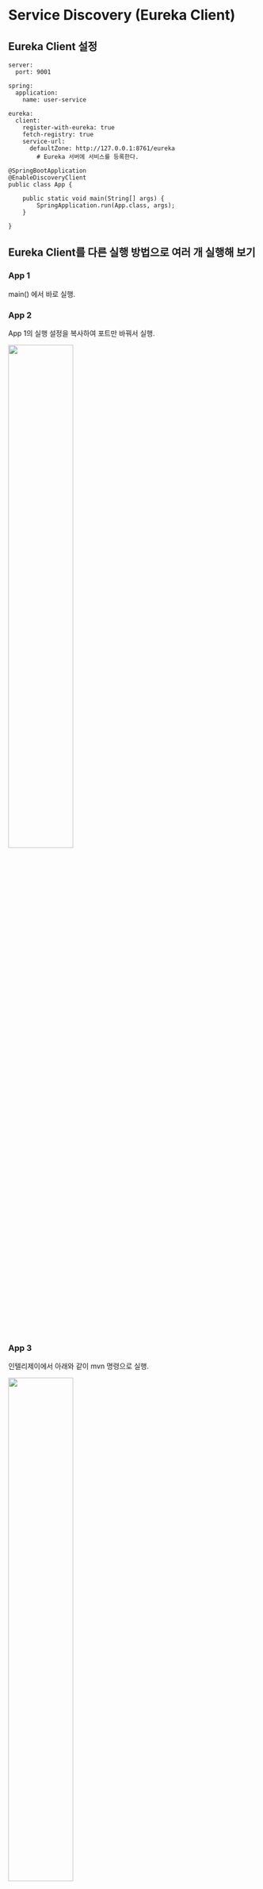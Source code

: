 <br/>

# Service Discovery (Eureka Client) 
## Eureka Client 설정 
~~~
server:
  port: 9001

spring:
  application:
    name: user-service

eureka:
  client:
    register-with-eureka: true
    fetch-registry: true
    service-url:
      defaultZone: http://127.0.0.1:8761/eureka
        # Eureka 서버에 서비스를 등록한다. 
~~~

~~~
@SpringBootApplication
@EnableDiscoveryClient
public class App {

    public static void main(String[] args) {
        SpringApplication.run(App.class, args);
    }

}
~~~

## Eureka Client를 다른 실행 방법으로 여러 개 실행해 보기 

### App 1
main() 에서 바로 실행. <br/>
### App 2
App 1의 실행 설정을 복사하여 포트만 바꿔서 실행. <br/>

<img src="./images/app2.png" width="51%" /><br/>
### App 3 
인텔리제이에서 아래와 같이 mvn 명령으로 실행. <br/>

<img src="./images/app3.png" width="51%" /><br/>
~~~
mvn spring-boot:run -Dspring-boot.run.jvmArguments='-Dserver.port=9003'
~~~
### App 4
터미널에서 아래와 같이 빌드하여 java 명령으로 직접 실행. <br/>

<img src="./images/app4.png" width="50%" /><br/>
<img src="./images/app4_2.png" width="50%" /><br/>
<img src="./images/app4_3.png" width="55%" /><br/>
~~~
java -jar -Dserver.port=9004 ./target/springcloud-user-service-1.0-SNAPSHOT.jar
~~~ 
### 4개의 App 실행 후 
Eureka Server의 Status에서 위에서 실행한 App들이 등록된 것을 확인할 수 있다. <br/>

<img src="./images/eureka_server_status_4apps.png" width="70%" /><br/>
<br/>

## Eureka Client를 랜덤 포트로 실행하기
위와 같이 일일이 포트를 설정하여 App을 실행하지 않고 <br/>
App이 실행될 때마다 랜덤 포트를 사용하도록 할 수 있다. <br/>
아래와 같이 application.yml에서 server.port를 0번으로 설정하면 <br/>
실행할 때마다 랜덤 포트로 실행하게 된다. <br/>

#### [application.yml]
~~~
server:
  port: 0 
... 
~~~ 

그런데 App을 여러 개 띄워도 Eureka Server에서 확인해 보면 1개의 서비스만 나오게 된다. <br/>

<img src="./images/random_port_1.png" width="68%" /><br/>

application.yml에서 설정한 포트 번호(0)와 애플리케이션 이름이 같기 때문인데 <br/>
아래와 같이 instance-id를 설정해 주면 해결된다. <br/>
~~~
server:
  port: 0
...
eureka:
  instance:
    instance-id: ${spring.cloud.client.hostname}:${spring.application.instance_id:${random.value}}
... 
~~~
<br/>

<img src="./images/random_port_2.png" width="68%" /><br/>
<br/><br/><br/><br/><br/>

# Microservice 샘플 프로젝트 구성 
<img src="./images/ecommerce_application.png" width="60%" /><br/>
<br/>

## user-service 요청 예시 
### 사용자 등록 
- Method: POST
- URL: http://127.0.0.1:8000/user-service/users
- Body: 
~~~
{
    "email": "smith2@email.com",
    "name": "smith2",
    "pwd": "smith111"
}
~~~
- Response:
~~~
{
    "email": "smith2@email.com",
    "name": "smith2",
    "userId": "2964d7a2-d565-405b-88b6-8bea40a2ee82"
}
~~~

### 로그인 
- Method: POST
- URL: http://127.0.0.1:8000/user-service/login
- Body: 
~~~
{
    "email": "smith2@email.com",
    "password": "smith111"
}
~~~
- Response Headers: <br/>
<img src="./images/response_header_jwt_token.png" width="71%" /><br/>

## config-service 연동  

#### [pom.xml]
~~~
<dependency>
    <groupId>org.springframework.cloud</groupId>
    <artifactId>spring-cloud-starter-config</artifactId>
</dependency>
<dependency>
    <groupId>org.springframework.cloud</groupId>
    <artifactId>spring-cloud-starter-bootstrap</artifactId>
</dependency>
~~~

#### [bootstrap.yml]
~~~
spring:
  cloud:
    config:
      uri: http://127.0.0.1:8888
      name: ecommerce
~~~

#### [실행 결과 Bootstrap 로그]
<img src="./images/config_service_bootstrap_log.png" width="60%" /><br/>

#### [실행 결과 Config 정보 확인]
<img src="./images/config_service_test_result.png" width="60%" /><br/>
<br/><br/><br/><br/><br/>

# Microservice 간 통신 방식 
- Synchronous HTTP communication 
- Asynchronous communication over AMQP

## RestTemplate 을 사용하는 방식 
#### [App.java]
~~~
@Bean
public RestTemplate getRestTemplate() {
    return new RestTemplate();
}
~~~
#### [UserServiceImpl.java]
~~~
String orderUrl = String.format(env.getProperty("order_service.url"), userId);
ResponseEntity<List<ResponseOrder>> orderListResponse =
        restTemplate.exchange(orderUrl, HttpMethod.GET, null,
                new ParameterizedTypeReference<List<ResponseOrder>>() {
                });
List<ResponseOrder> ordersList = orderListResponse.getBody();
~~~
#### [user-service.yml]
~~~
order_service:
  url: http://127.0.0.1:8000/order-service/%s/orders
       # => order-service의 @GetMapping("/{userId}/orders")로 요청 
~~~
#### [user-service - /users/{userId} 요청 결과] 
<img src="./images/get_users_orders.png" width="60%" /><br/>

#### 유레카에 등록된 마이크로서비스 이름으로 변경. 
~~~
http://127.0.0.1:8000/order-service/%s/orders
    => http://order-service/order-service/%s/orders
~~~
~~~
@Bean
@LoadBalanced   // 마이크로서비스 이름으로 호출 가능하도록 @LoadBalanced 추가. 
public RestTemplate getRestTemplate() {
    return new RestTemplate();
}
~~~

## FeignClient 를 사용하는 방식 
- REST Call을 추상화 한 Spring Cloud Netflix 라이브러리 
- RestTemplate 보다 직관적이고 간단하게 사용할 수 있음. 
- 호출하려는 HTTP Endpoint 에 대한 Interface 를 생성.
- @FeignClient 선언
- Load balanced 지원 

#### [pom.xml] 
~~~
<dependency>
    <groupId>org.springframework.cloud</groupId>
    <artifactId>spring-cloud-starter-openfeign</artifactId>
</dependency>
~~~ 
#### [App.java] 
~~~
@SpringBootApplication
@EnableDiscoveryClient
@EnableFeignClients // FeignClient 사용할 수 있도록 추가. 
public class App {
~~~
#### [@FeignClient 인터페이스 생성]
~~~
@FeignClient(name = "order-service")
public interface OrderServiceClient {

    @GetMapping("/order-service/{userId}/orders")
    List<ResponseOrder> getOrders(@PathVariable String userId);

}
~~~
#### [UserServiceImpl.java]
~~~
List<ResponseOrder> ordersList = null;
try {
    ordersList = orderServiceClient.getOrders(userId);
} catch (FeignException ex) {
    log.error(ex.getMessage());
}
~~~

### FeignClient 에서 로그 사용
아래와 같이 설정만 해줘도 FeignClient 인터페이스 사용 시 로그가 남는다. <br/>
#### [application.yml]
~~~
logging:
  level:
    me.client: debug
~~~ 
#### [App.java]
~~~
@Bean
public Logger.Level feignLoggerLevel() {
    return Logger.Level.FULL;
}
~~~

#### [요청 결과]

<img src="./images/feignclient_log_01.png" width="59%" /><br/>

<img src="./images/feignclient_log_02.png" width="80%" /><br/>
<br/>

### ErrorDecoder 를 이용한 예외 처리 
FeignClient 사용 시 발생한 예외를 분기별로 처리 가능하게 함. <br/>
ErrorDecoder 를 상속받는 클래스를 만들어서 빈으로 등록하거나 @Component 로 설정한다. <br/>
이렇게 등록하게 되면 FeignClient 인터페이스 호출 시 에러 처리를 해주지 않아도 된다. <br/>

#### [FeignErrorDecoder.java]
~~~
@Component
public class FeignErrorDecoder implements ErrorDecoder {
    /*Environment env;

    @Autowired
    public FeignErrorDecoder(Environment env) {
        this.env = env;
    }*/

    @Override
    public Exception decode(String methodKey, Response response) {
        switch(response.status()) {
            case 400:
                break;
            case 404:
                if (methodKey.contains("getOrders")) {
                    return new ResponseStatusException(HttpStatus.valueOf(response.status()),
                            "User's orders is empty.");
                            // env.getProperty("order_service.exception.orders_is_empty"));
                            
                }
                break;
            default:
                return new Exception(response.reason());
        }

        return null;
    }
}
~~~
#### [UserServiceImpl.java]
~~~
// FeignClient 사용 시 예외처리를 해주지 않아도 됨. 
List<ResponseOrder> ordersList = orderServiceClient.getOrders(userId);
~~~
#### [요청 결과]
<img src="./images/error_decoder_result.png" width="74%" /><br/>
<br/><br/><br/><br/>

# Microservice 장애 처리 
## Circuit Breaker 패턴 
- https://martinfowler.com/bliki/CircuitBreaker.html
- 장애가 발생하는 서비스에 반복적인 호출이 되지 못하게 차단하는 패턴.
    - 문제가 있는 마이크로서비스로의 트래픽을 차단하여 전체 서비스가 느려지거나 중단되는 것을 미리 방지. 
- 특정 서비스가 정상적으로 동작하지 않을 경우 다른 기능으로 대체 수행. (장애 회피)
    - 특정 서비스가 정상적으로 동작하지 않더라도 해당 서비스만큼은 정상적으로 동작할 수 있도록 함. 
- Circuit Breaker 의 Open/Closed
    - Open (Circuit Breaker 가 열려있는 경우)
        - 특정 수치 만큼 반복적으로 정상적인 서비스가 되지 않을 경우 Circuit Breaker 가 열림. 
        - 요청을 더이상 전달하지 않고 Circuit Breaker 자체적으로 우회할 수 있는 값을 리턴. 
    - Closed (Circuit Breaker 가 닫혀있는 경우)
        - 서비스를 정상적으로 이용할 수 있는 경우.  

## Resilience4J 적용 
Circuit Breaker 기능을 하는 모듈 라이브러리를 제공한다. <br/>
(이 외에도 Resilience4J 에는 Bulkhead, RateLimiter, Retry, TimeLimiter, Cache 등의 모듈 라이브러리들이 있다.) <br/>

#### [pom.xml] 
~~~
<dependency>
    <groupId>org.springframework.cloud</groupId>
    <artifactId>spring-cloud-starter-circuitbreaker-resilience4j</artifactId>
</dependency>
~~~
#### [UserServiceImpl.java] 
~~~
@Service
@Slf4j
public class UserServiceImpl implements UserService {
    CircuitBreakerFactory circuitBreakerFactory;
    @Override
    public UserDto getUserByUserId(String userId) {
        ...
        /** CircuitBreaker 사용하는 방법 **/
        log.info("Before call orders microservice");
        CircuitBreaker circuitBreaker = circuitBreakerFactory.create("circuitbreaker");
        List<ResponseOrder> ordersList = circuitBreaker.run(() -> orderServiceClient.getOrders(userId),
                throwable -> new ArrayList<>()); // getOrders() 요청 시 문제가 생겼을 경우에 new ArrayList<>() 반환.
        log.info("After called orders microservice");
        ...
    }
}
~~~
#### [Resilience4JConfig.java]
~~~
@Configuration
public class Resilience4JConfig {
    @Bean
    public Customizer<Resilience4JCircuitBreakerFactory> globalCustomConfiguration() {
        CircuitBreakerConfig circuitBreakerConfig = CircuitBreakerConfig.custom()
                .failureRateThreshold(4)
                    // Failure Rate Threshold(실패율 임계값): CircuitBreaker 를 언제 열 것인지를 결정하는 수치. (percentage 값)
                    // 디폴트는 50%. (10번 중 5번 실패 시 CircuitBreaker 가 열림.)
                .waitDurationInOpenState(Duration.ofMillis(1000))
                    // CircuitBreaker 를 open 한 상태를 유지하는 지속 시간. (문제가 생긴 서비스를 요청하지 않는 시간.)
                    // 디폴트는 60초. (60초 이후에 다시 문제가 있었던 서비스로 요청을 시도해봄. half-open 상태.)
                .slidingWindowType(CircuitBreakerConfig.SlidingWindowType.COUNT_BASED)
                    // 정상적으로 서비스를 사용할 수 있을 때 CircuitBreaker 가 close 되고, 지금까지 호출했었던 결과값을 기록하게 되는데
                    // 저장할 때 카운트(횟수) 기반 혹은 시간 기반으로 저장할 것인지를 설정. 디폴트는 카운트 기반.
                .slidingWindowSize(2) // 카운트 기반일 경우에는 횟수, 시간 기반일 경우에는 시간 설정.
                .build();

        TimeLimiterConfig timeLimiterConfig = TimeLimiterConfig.custom()
                .timeoutDuration(Duration.ofSeconds(4))
                    // Timeout Duration: 디폴트 1초. (1초 동안 응답이 없을 경우 문제로 간주.)
                .build();

        return factory -> factory.configureDefault(id -> new Resilience4JConfigBuilder(id)
                .timeLimiterConfig(timeLimiterConfig)
                .circuitBreakerConfig(circuitBreakerConfig)
                .build()
        );
    }
}
~~~
#### [테스트 결과]
order-service 를 중지한 후 user-service 에서 사용자의 주문 정보를 조회하면 <br/>
아래와 같이 에러로 반환되지 않고 주문 정보가 비어있는 값으로 반환되게 된다. <br/>

<img src="./images/circuit_breaker_01.png" width="54%" /><br/>

요청 결과는 정상적으로 나오고 user-service 로그에서는 에러 로그가 발생한 것을 확인할 수 있다. <br/>

<img src="./images/circuit_breaker_02.png" width="74%" /><br/>
<br/><br/><br/><br/>

# Microservice 분산 추적 
## Zipkin
<img src="./images/zipkin_diagram.png" width="52%" /><br/>
- https://zipkin.io
- Twitter 에서 사용하는 분산 환경의 Timing 데이터 수집, 추적 시스템을 오픈 소스로 만듦. 
- Google 의 Dapper 서비스에서 시작이 되었으며, 분산 환경에서의 시스템 병목 현상 파악.
    - (어떤 서비스가 어떤 서비스를 요청했고, 얼마나 걸렸는지..) 
- Zipkin 은 Collector, Storage, Query Service, Web UI 로 구성되어 있다. <br/>
- 서비스를 호출하거나 서비스에서 다른 서비스를 호출할 때의 모든 정보를 Zipkin 에 전달한다. 
- Span
    - 하나의 요청에 사용되는 작업의 단위.
    - Span 에는 64 bit unique ID 가 부여된다. 
- Trace
    - 트리 구조로 이루어진 Span Set.
    - 하나의 요청에 대해 같은 Trace ID 가지고, <br/>
    여러개로 나눠진 Span ID 를 이용해서 사용자가 요청했던 값이 어느 곳에서 진행되고 있는지 확인할 수 있다.
    
        > 예를 들어, 사용자가 주문을 할 경우 주문 요청에 대한 Trace ID 가 하나 주어지고, <br/>
        > user-service -> order-service -> catalog-service 와 같이 각각의 요청들에는 Span ID 가 주어진다. 

## Spring Cloud Sleuth 
- 스프링 부트 애플리케이션을 Zipkin 과 연동시켜 주는 역할을 함. 
- 요청 값에 따른 Trace ID, Span ID 부여.
- Trace ID, Span ID 를 로그에 추가 가능.
    - Servlet Filter, Rest Template, Scheduled Actions, Message Channels, Feign Client <br/>
    와 연동해서 Zipkin 으로 로그 데이터를 전달하는 역할을 함. 

### Zipkin 설치 
zipkin.jar 파일을 다운로드 후 실행. 
~~~
curl -sSL https://zipkin.io/quickstart.sh | bash -s
java -jar zipkin.jar
~~~
정상적으로 실행이 되면 아래와 같이 Zipkin 대시보드 역할을 하는 웹 UI 의 주소가 나온다. <br/>

<img src="./images/zipkin_start.png" width="42%" /><br/>

#### [pom.xml]
~~~
<dependency>
    <groupId>org.springframework.cloud</groupId>
    <artifactId>spring-cloud-starter-sleuth</artifactId>
</dependency>
<dependency>
    <groupId>org.springframework.cloud</groupId>
    <artifactId>spring-cloud-starter-zipkin</artifactId>
    <version>2.2.3.RELEASE</version>
</dependency>
~~~

<br/><br/><br/><br/>
